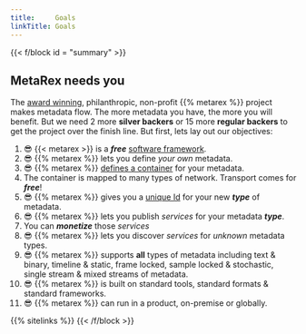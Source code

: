 ```yaml
---
title:     Goals
linkTitle: Goals
---
```

{{< f/block id    = "summary" >}}
<!-- markdownlint-disable MD025 -->

## MetaRex needs you

The [award winning][0], philanthropic, non-profit {{%  metarex %}} project
makes metadata flow. The more metadata you have, the more you will benefit. But
we need 2 more **<span class="ui violet text">silver backers</span>** or 15
more **<span class="ui brown text">regular backers</span>** to get the project
over the finish line. But first, lets lay out our objectives:

1. 😎 {{<  metarex >}} is a _**<span class="ui red text">free</span>**_
   [software framework][1].
2. 😎 {{%  metarex %}} lets you define _your own_ metadata.
3. 😎 {{%  metarex %}} [defines a container][2] for your metadata.
4. The container is mapped to many types of network. Transport comes for
   _**<span class="ui red text">free</span>**_!
5. 😎 {{%  metarex %}} gives you a [unique Id][3] for your new **_type_** of
   metadata.
6. 😎 {{%  metarex %}} lets you publish _services_ for your metadata
   **_type_**.
7. You can _**<span class="ui red text">monetize</span>**_ those _services_
8. 😎 {{%  metarex %}} lets you discover _services_ for _unknown_ metadata
   types.
9. 😎 {{%  metarex %}} supports **all** types of metadata including <span
   class="ui red text">text & binary</span>, <span class="ui green
   text">timeline & static</span>, <span class="ui brown text">frame locked,
   sample locked & stochastic</span>, <span class="ui violet text">single
   stream & mixed streams</span> of metadata.
10. 😎 {{%  metarex %}} is built on standard tools, standard formats & standard
    frameworks.
11. 😎 {{%  metarex %}} can run in a product, on-premise or globally.

[0]: /blog/2024/03/06/2024-03-06-rnf-wins-best-accelerator/
[1]: https://github.com/metarex-media
[2]: https://github.com/metarex-media/mrx-container
[3]: https://metarex.media/ui/reg/

{{% sitelinks %}}
{{< /f/block >}}
